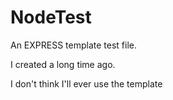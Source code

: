 # NodeTest
An EXPRESS template test file.

I created a long time ago.

I don't think I'll ever use the template
